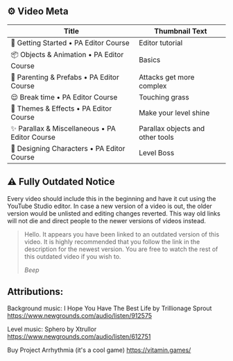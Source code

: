 ## ⚙ Video Meta
| Title                                              | Thumbnail Text                    |
|----------------------------------------------------|-----------------------------------|
| 👋 Getting Started • PA Editor Course              | Editor tutorial                   |
| 📦 Objects & Animation • PA Editor Course          | Basics                            |
| 🛅 Parenting & Prefabs • PA Editor Course          | Attacks get more complex          |
| 😌 Break time • PA Editor Course                   | Touching grass                    |
| 🎨 Themes & Effects • PA Editor Course             | Make your level shine             |
| ✨ Parallax & Miscellaneous • PA Editor Course     | Parallax objects and other tools  |
| 🥸 Designing Characters • PA Editor Course         | Level Boss                        |

## ⚠ Fully Outdated Notice
Every video should include this in the beginning and have it cut using the YouTube Studio editor.
In case a new version of a video is out, the older version would be unlisted and editing changes reverted.
This way old links will not die and direct people to the newer versions of videos instead.

> Hello. It appears you have been linked to an outdated version of this video. It is highly recommended that you follow the link in the description for the newest version. You are free to watch the rest of this outdated video if you wish to.
> 
> _Beep_

## Attributions:
Background music: I Hope You Have The Best Life by Trillionage Sprout
https://www.newgrounds.com/audio/listen/912575

Level music: Sphero by Xtrullor
https://www.newgrounds.com/audio/listen/612751

Buy Project Arrhythmia (it's a cool game)
https://vitamin.games/